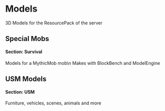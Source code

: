 # Models
3D Models for the ResourcePack of the server

## Special Mobs
#### Section: Survival
Models for a MythicMob mob\n
Makes with BlockBench and ModelEngine

## USM Models
#### Section: USM
Furniture, vehicles, scenes, animals and more
